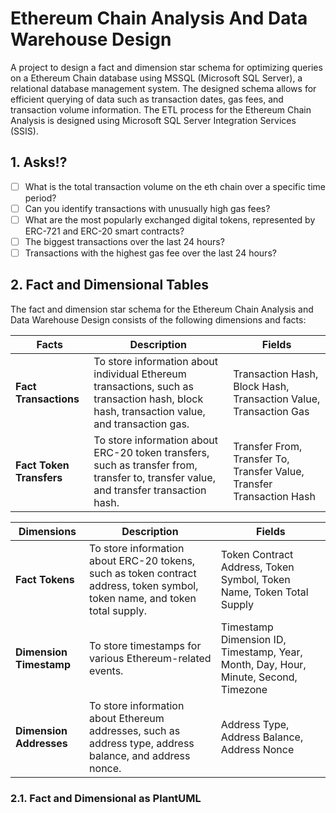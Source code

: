 # Ethereum Chain Analysis And Data Warehouse Design
A project to design a fact and dimension star schema for optimizing queries on a Ethereum Chain database using MSSQL (Microsoft SQL Server), a relational database management system.
The designed schema allows for efficient querying of data such as transaction dates, gas fees, and transaction volume information.
The ETL process for the Ethereum Chain Analysis is designed using Microsoft SQL Server Integration Services (SSIS).

## 1. Asks!?
- [ ] What is the total transaction volume on the eth chain over a specific time period?
- [ ] Can you identify transactions with unusually high gas fees?
- [ ] What are the most popularly exchanged digital tokens, represented by ERC-721 and ERC-20 smart contracts?
- [ ] The biggest transactions over the last 24 hours?
- [ ] Transactions with the highest gas fee over the last 24 hours?

## 2. Fact and Dimensional Tables
The fact and dimension star schema for the Ethereum Chain Analysis and Data Warehouse Design consists of the following dimensions and facts:

| **Facts**           | **Description**                                                                                        | **Fields**                                        |
|--------------------------|--------------------------------------------------------------------------------------------------------|---------------------------------------------------|
| **Fact Transactions** | To store information about individual Ethereum transactions, such as transaction hash, block hash, transaction value, and transaction gas. | Transaction Hash, Block Hash, Transaction Value, Transaction Gas |
| **Fact Token Transfers** | To store information about ERC-20 token transfers, such as transfer from, transfer to, transfer value, and transfer transaction hash. | Transfer From, Transfer To, Transfer Value, Transfer Transaction Hash |

| **Dimensions**           | **Description**                                                                                        | **Fields**                                        |
|--------------------------|--------------------------------------------------------------------------------------------------------|---------------------------------------------------|
| **Fact Tokens**       | To store information about ERC-20 tokens, such as token contract address, token symbol, token name, and token total supply. | Token Contract Address, Token Symbol, Token Name, Token Total Supply |
| **Dimension Timestamp** | To store timestamps for various Ethereum-related events. | Timestamp Dimension ID, Timestamp, Year, Month, Day, Hour, Minute, Second, Timezone |
| **Dimension Addresses** | To store information about Ethereum addresses, such as address type, address balance, and address nonce. | Address Type, Address Balance, Address Nonce |

### 2.1. Fact and Dimensional as PlantUML

